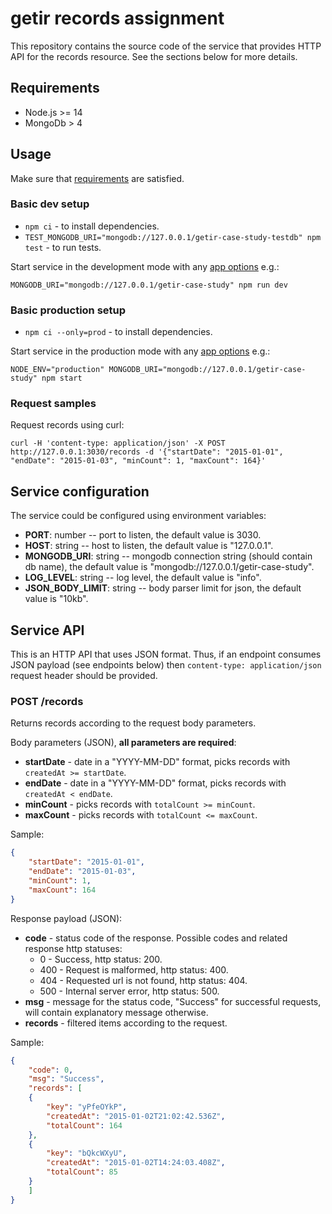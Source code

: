 # getir records assignment

This repository contains the source code of the service that provides HTTP API
for the records resource. See the sections below for more details.


## Requirements

* Node.js >= 14
* MongoDb > 4


## Usage

Make sure that [requirements](#requirements) are satisfied.

### Basic dev setup

* `npm ci` - to install dependencies.
* `TEST_MONGODB_URI="mongodb://127.0.0.1/getir-case-study-testdb" npm test` - to
run tests.

Start service in the development mode with any [app options](#service-configuration)
e.g.:

```
MONGODB_URI="mongodb://127.0.0.1/getir-case-study" npm run dev
```

### Basic production setup

* `npm ci --only=prod` - to install dependencies.

Start service in the production mode with any [app options](#service-configuration)
e.g.:

```
NODE_ENV="production" MONGODB_URI="mongodb://127.0.0.1/getir-case-study" npm start
```

### Request samples

Request records using curl:

```
curl -H 'content-type: application/json' -X POST http://127.0.0.1:3030/records -d '{"startDate": "2015-01-01", "endDate": "2015-01-03", "minCount": 1, "maxCount": 164}'
```


## Service configuration

The service could be configured using environment variables:

* **PORT**: number -- port to listen, the default value is 3030.
* **HOST**: string -- host to listen, the default value is "127.0.0.1".
* **MONGODB_URI**: string -- mongodb connection string (should contain db name),
the default value is "mongodb://127.0.0.1/getir-case-study".
* **LOG_LEVEL**: string -- log level, the default value is "info".
* **JSON_BODY_LIMIT**: string -- body parser limit for json, the default value
is "10kb".


## Service API

This is an HTTP API that uses JSON format. Thus, if an endpoint consumes JSON
payload (see endpoints below) then `content-type: application/json`
request header should be provided.

### POST /records

Returns records according to the request body parameters.

Body parameters (JSON), **all parameters are required**:

* **startDate** - date in a "YYYY-MM-DD" format, picks records with
`createdAt >= startDate`.
* **endDate** - date in a "YYYY-MM-DD" format, picks records with
`createdAt < endDate`.
* **minCount** - picks records with `totalCount >= minCount`.
* **maxCount** - picks records with `totalCount <= maxCount`.

Sample:

```json
{
	"startDate": "2015-01-01",
	"endDate": "2015-01-03",
	"minCount": 1,
	"maxCount": 164
}
```

Response payload (JSON):

* **code** - status code of the response. Possible codes and related response
http statuses:
  * 0 - Success, http status: 200.
  * 400 - Request is malformed, http status: 400.
  * 404 - Requested url is not found, http status: 404.
  * 500 - Internal server error, http status: 500.
* **msg** - message for the status code, "Success" for successful requests, will
contain explanatory message otherwise.
* **records** - filtered items according to the request.

Sample:

```json
{
	"code": 0,
	"msg": "Success",
	"records": [
	{
		"key": "yPfeOYkP",
		"createdAt": "2015-01-02T21:02:42.536Z",
		"totalCount": 164
	},
	{
		"key": "bQkcWXyU",
		"createdAt": "2015-01-02T14:24:03.408Z",
		"totalCount": 85
	}
	]
}
```
